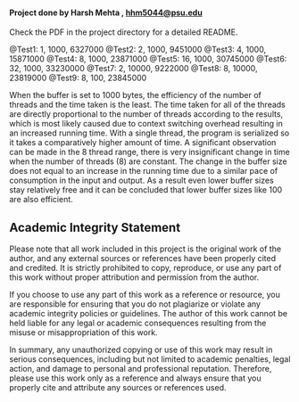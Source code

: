 #### Project done by Harsh Mehta , hhm5044@psu.edu

Check the PDF in the project directory for a detailed README.

@Test1: 1, 1000, 6327000
@Test2: 2, 1000, 9451000
@Test3: 4, 1000, 15871000
@Test4: 8, 1000, 23871000
@Test5: 16, 1000, 30745000
@Test6: 32, 1000, 33230000
@Test7: 2, 10000, 9222000
@Test8: 8, 10000, 23819000
@Test9: 8, 100, 23845000

When the buffer is set to 1000 bytes, the efficiency of the number of threads and the time taken is the least. The time taken for all of the threads are directly proportional to the number of threads according to the results, which is most likely caused due to context switching overhead resulting in an increased running time. With a single thread, the program is serialized so it takes a comparatively higher amount of time. A significant observation can be made in the 8 thread range, there is very insignificant change in time when the number of threads (8) are constant. The change in the buffer size does not equal to an increase in the running time due to a similar pace of consumption in the input and output. As a result even lower buffer sizes stay relatively free and it can be concluded that lower buffer sizes like 100 are also efficient.

## Academic Integrity Statement
Please note that all work included in this project is the original work of the author, and any external sources or references have been properly cited and credited. It is strictly prohibited to copy, reproduce, or use any part of this work without proper attribution and permission from the author.

If you choose to use any part of this work as a reference or resource, you are responsible for ensuring that you do not plagiarize or violate any academic integrity policies or guidelines. The author of this work cannot be held liable for any legal or academic consequences resulting from the misuse or misappropriation of this work.

In summary, any unauthorized copying or use of this work may result in serious consequences, including but not limited to academic penalties, legal action, and damage to personal and professional reputation. Therefore, please use this work only as a reference and always ensure that you properly cite and attribute any sources or references used.
